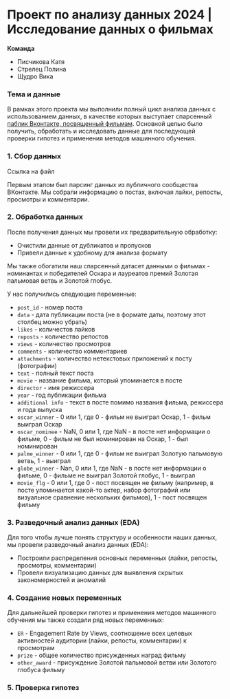 # Проект по анализу данных 2024 | Исследование данных о фильмах

**Команда**
* Писчикова Катя
* Стрелец Полина
* Щудро Вика

### Тема и данные

В рамках этого проекта мы выполнили полный цикл анализа данных с использованием данных, в качестве которых выступает спарсенный [паблик Вконтакте, посвященный фильмам](https://vk.com/obsessed_with_cinema). Основной целью было получить, обработать и исследовать данные для последующей проверки гипотез и применения методов машинного обучения.

### 1. Сбор данных

Ссылка на файл

Первым этапом был парсинг данных из публичного сообщества ВКонтакте. Мы собрали информацию о постах, включая лайки, репосты, просмотры и комментарии.

### 2. Обработка данных

После получения данных мы провели их предварительную обработку:
  * Очистили данные от дубликатов и пропусков
  * Привели данные к удобному для анализа формату

Мы также обогатили наш спарсенный датасет данными о фильмах - номинантах и победителей Оскара и лауреатов премий Золотая пальмовая ветвь и Золотой глобус.

У нас получились следующие переменные:
  * `post_id` - номер поста
  * `data` - дата публикации поста (не в формате даты, поэтому этот столбец можно убрать)
  * `likes` - количестов лайков
  * `reposts` - количество репостов
  * `views` - количество просмотров
  * `comments` - количество комментариев
  * `attachments` - количество нетекстовых приложений к посту (фотографии)
  * `text` - полный текст поста
  * `movie` - название фильма, который упоминается в посте
  * `director` - имя режиссера
  * `year` - год публикации фильма
  * `additional info` - текст в посте помимо названия фильма, режиссера и года выпуска
  * `oscar_winner` - 0 или 1, где 0 - фильм не выиграл Оскар, 1 - фильм выиграл Оскар
  * `oscar_nominee` - NaN, 0 или 1, где NaN - в посте нет информации о фильме, 0 - фильм не был номинирован на Оскар, 1 - был номинирован
  * `palme_winner` - 0 или 1, где 0 - фильм не выиграл Золотую пальмовую ветвь, 1 - выиграл
  * `globe_winner` - Nan, 0 или 1, где NaN - в посте нет информации о фильме, 0 - фильме не выиграл Золотой глобус, 1 - выиграл 
  * `movie_flg` - 0 или 1, где 0 - пост посвящен не фильму (например, в посте упоминается какой-то актер, набор фотографий или визуальное сравнение нескольких фильмов), 1 - пост посвящен фильму

### 3. Разведочный анализ данных (EDA)

Для того чтобы лучше понять структуру и особенности наших данных, мы провели разведочный анализ данных (EDA):
  * Построили распределения основных переменных (лайки, репосты, просмотры, комментарии)
  * Провели визуализацию данных для выявления скрытых закономерностей и аномалий

### 4. Создание новых переменных

Для дальнейшей проверки гипотез и применения методов машинного обучения мы также создали ряд новых переменных:
  * `ER` - Engagement Rate by Views, соотношение всех целевых активностей аудитории (лайки, репосты, комментарии) к просмотрам
  * `prize` - общее количество присужденных наград фильму
  * `other_award` - присуждение Золотой пальмовой ветви или Золотого глобуса фильму

### 5. Проверка гипотез
